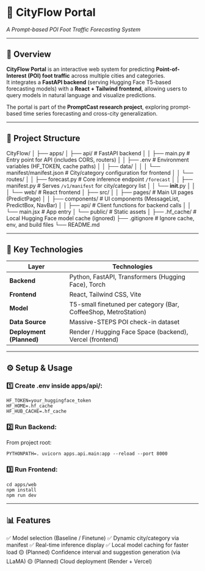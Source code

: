 # 🌆 CityFlow Portal  
*A Prompt-based POI Foot Traffic Forecasting System*

---

## 🧭 Overview

**CityFlow Portal** is an interactive web system for predicting **Point-of-Interest (POI) foot traffic** across multiple cities and categories.  
It integrates a **FastAPI backend** (serving Hugging Face T5-based forecasting models) with a **React + Tailwind frontend**, allowing users to query models in natural language and visualize predictions.

The portal is part of the **PromptCast research project**, exploring prompt-based time series forecasting and cross-city generalization.

---

## 🧱 Project Structure

CityFlow/
│
├── apps/
│   ├── api/                     # FastAPI backend
│   │   ├── main.py              # Entry point for API (includes CORS, routers)
│   │   ├── .env                 # Environment variables (HF_TOKEN, cache paths)
│   │   ├── data/
│   │   │   └── manifest/manifest.json   # City/category configuration for frontend
│   │   └── routes/
│   │       ├── forecast.py      # Core inference endpoint `/forecast`
│   │       ├── manifest.py      # Serves `/v1/manifest` for city/category list
│   │       └── __init__.py
│   │
│   └── web/                     # React frontend
│       ├── src/
│       │   ├── pages/           # Main UI pages (PredictPage)
│       │   ├── components/      # UI components (MessageList, PredictBox, NavBar)
│       │   ├── api/             # Client functions for backend calls
│       │   └── main.jsx         # App entry
│       └── public/              # Static assets
│
├── .hf_cache/                   # Local Hugging Face model cache (ignored)
├── .gitignore                   # Ignore cache, env, and build files
└── README.md


---

## 🧠 Key Technologies

| Layer | Technologies |
|-------|---------------|
| **Backend** | Python, FastAPI, Transformers (Hugging Face), Torch |
| **Frontend** | React, Tailwind CSS, Vite |
| **Model** | T5-small finetuned per category (Bar, CoffeeShop, MetroStation) |
| **Data Source** | Massive-STEPS POI check-in dataset |
| **Deployment (Planned)** | Render / Hugging Face Space (backend), Vercel (frontend) |

---

## ⚙️ Setup & Usage

### 1️⃣ Create .env inside apps/api/:

```
HF_TOKEN=your_huggingface_token
HF_HOME=.hf_cache
HF_HUB_CACHE=.hf_cache
```

### 2️⃣ Run Backend:

From project root:
```
PYTHONPATH=. uvicorn apps.api.main:app --reload --port 8000
```

### 3️⃣ Run Frontend:

```
cd apps/web
npm install
npm run dev
```
---

## 📊 Features
✅ Model selection (Baseline / Finetune)
✅ Dynamic city/category via manifest
✅ Real-time inference display
✅ Local model caching for faster load
🟡 (Planned) Confidence interval and suggestion generation (via LLaMA)
🟡 (Planned) Cloud deployment (Render + Vercel)